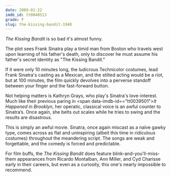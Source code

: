 ```yaml
---
date: 2009-01-22
imdb_id: tt0040513
grade: F
slug: the-kissing-bandit-1948
---
```


_The Kissing Bandit_ is so bad it's almost funny.

The plot sees Frank Sinatra play a timid man from Boston who travels west upon learning of his father's death, only to discover he must assume his father's secret identity as "The Kissing Bandit."

If it were only 10 minutes long, the ludicrous Technicolor costumes, lead Frank Sinatra's casting as a Mexican, and the stilted acting would be a riot, but at 100 minutes, the film quickly devolves into a perverse standoff between your finger and the fast-forward button.

Not helping matters is Kathryn Grays, who play's Sinatra's love-interest. Much like their previous paring in <span data-imdb-id=="tt0039501">_It Happened in Brooklyn_</span>, her operatic, classical voice is an awful counter to Sinatra’s. Once again, she belts out scales while he tries to swing and the results are disastrous.

This is simply an awful movie. Sinatra, once again miscast as a naïve gawky type, comes across as flat and uninspiring (albeit this time in ridiculous costumes) throughout the meandering script. The songs are weak and forgettable, and the comedy is forced and predictable.

For film buffs, the _The Kissing Bandit_ does feature blink-and-you'll-miss-them appearances from Ricardo Montalban, Ann Miller, and Cyd Charisse early in their careers, but even as a curiosity, this one's nearly impossible to recommend.
